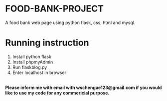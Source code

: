 # FOOD-BANK-PROJECT
A food bank web page using python flask, css, html and mysql. 
# Running instruction
1. Install python flask
2. Install phpmyAdmin
3. Run flaskblog.py
4. Enter localhost in browser
<br>
<b>Please inform me with email with wschengae123@gmail.com if you would like to use my code for any commericial purpose. </b>
